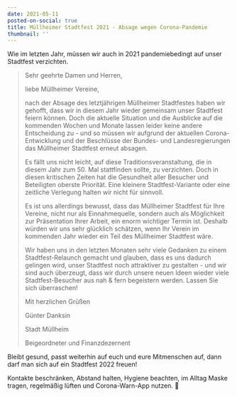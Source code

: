 ```yaml
---
date: 2021-05-11
posted-on-social: true
title: Müllheimer Stadtfest 2021 - Absage wegen Corona-Pandemie
thumbnail: ''
---
```

Wie im letzten Jahr, müssen wir auch in 2021 pandemiebedingt auf unser Stadtfest verzichten.
<!--more-->
> Sehr geehrte Damen und Herren,
>
> liebe Müllheimer Vereine,
>
> nach der Absage des letztjährigen Müllheimer Stadtfestes haben wir gehofft, dass wir in diesem Jahr wieder gemeinsam unser Stadtfest feiern können. Doch die aktuelle Situation und die Ausblicke auf die kommenden Wochen und Monate lassen leider keine andere Entscheidung zu - und so müssen wir aufgrund der aktuellen Corona-Entwicklung und der Beschlüsse der Bundes- und Landesregierungen das Müllheimer Stadtfest erneut absagen.
>
> Es fällt uns nicht leicht, auf diese Traditionsveranstaltung, die in diesem Jahr zum 50. Mal stattfinden sollte, zu verzichten. Doch in diesen kritischen Zeiten hat die Gesundheit aller Besucher und Beteiligten oberste Priorität. Eine kleinere Stadtfest-Variante oder eine zeitliche Verlegung halten wir nicht für sinnvoll.
>
> Es ist uns allerdings bewusst, dass das Müllheimer Stadtfest für Ihre Vereine, nicht nur als Einnahmequelle, sondern auch als Möglichkeit zur Präsentation Ihrer Arbeit, ein enorm wichtiger Termin ist. Deshalb würden wir uns sehr glücklich schätzen, wenn Ihr Verein im kommenden Jahr wieder ein Teil des Müllheimer Stadtfest wäre.
>
> Wir haben uns in den letzten Monaten sehr viele Gedanken zu einem Stadtfest-Relaunch gemacht und glauben, dass es uns dadurch gelingen wird, unser Stadtfest noch attraktiver zu gestalten - und wir sind auch überzeugt, dass wir durch unsere neuen Ideen wieder viele Stadtfest-Besucher aus nah & fern begeistern werden. Lassen Sie sich überraschen!
>
> Mit herzlichen Grüßen
>
> Günter Danksin
>
> Stadt Müllheim
>
> Beigeordneter und Finanzdezernent

Bleibt gesund, passt weiterhin auf euch und eure Mitmenschen auf, dann darf man sich auf ein Stadtfest 2022 freuen!

Kontakte beschränken, Abstand halten, Hygiene beachten, im Alltag Maske tragen, regelmäßig lüften und Corona-Warn-App nutzen. 💪
